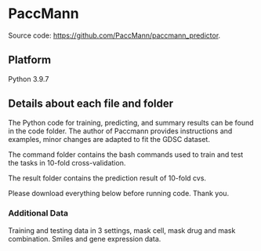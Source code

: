 # PaccMann

Source code: <https://github.com/PaccMann/paccmann_predictor>.

## Platform

Python 3.9.7

## Details about each file and folder
The Python code for training, predicting, and summary results can be found in the code folder. The author of Paccmann provides instructions and examples, minor changes are adapted to fit the GDSC dataset.

The command folder contains the bash commands used to train and test the tasks in 10-fold cross-validation.

The result folder contains the prediction result of 10-fold cvs.

Please download everything below before running code. Thank you.

### Additional Data
Training and testing data in 3 settings, mask cell, mask drug and mask combination. Smiles and gene expression data.



